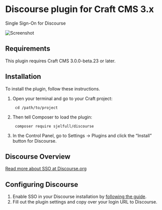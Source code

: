 # Discourse plugin for Craft CMS 3.x

Single Sign-On for Discourse

![Screenshot](resources/img/plugin-logo.png)

## Requirements

This plugin requires Craft CMS 3.0.0-beta.23 or later.

## Installation

To install the plugin, follow these instructions.

1. Open your terminal and go to your Craft project:

        cd /path/to/project

2. Then tell Composer to load the plugin:

        composer require sjelfull/discourse

3. In the Control Panel, go to Settings → Plugins and click the “Install” button for Discourse.

## Discourse Overview

[Read more about SSO at Discourse.org](https://meta.discourse.org/t/official-single-sign-on-for-discourse/13045)

## Configuring Discourse

1. Enable SSO in your Discourse installation by [following the guide](https://meta.discourse.org/t/official-single-sign-on-for-discourse/13045).
2. Fill out the plugin settings and copy over your login URL to Discourse.
